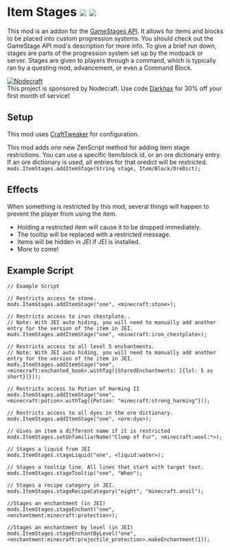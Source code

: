 # Item Stages [![](http://cf.way2muchnoise.eu/280316.svg)](https://minecraft.curseforge.com/projects/item-stages) [![](http://cf.way2muchnoise.eu/versions/280316.svg)](https://minecraft.curseforge.com/projects/item-stages)

This mod is an addon for the [GameStages API](https://minecraft.curseforge.com/projects/game-stages). It allows for items and blocks to be placed into custom progression systems.  You should check out the GameStage API mod's description for more info. To give a brief run down, stages are parts of the progression system set up by the modpack or server. Stages are given to players through a command, which is typically ran by a questing mod, advancement, or even a Command Block.

[![Nodecraft](https://nodecraft.com/assets/images/logo-dark.png)](https://nodecraft.com/r/darkhax)    
This project is sponsored by Nodecraft. Use code [Darkhax](https://nodecraft.com/r/darkhax) for 30% off your first month of service!

## Setup

This mod uses [CraftTweaker](https://minecraft.curseforge.com/projects/crafttweaker) for configuration.

This mod adds one new ZenScript method for adding item stage restrictions. You can use a specific item/block id, or an ore dictionary entry. If an ore dictionary is used, all entries for that oredict will be restricted. `mods.ItemStages.addItemStage(String stage, Item/Block/OreDict);`

## Effects

When something is restricted by this mod, several things will happen to prevent the player from using the item. 

- Holding a restricted item will cause it to be dropped immediately.
- The tooltip will be replaced with a restricted message.
- Items will be hidden in JEI if JEI is installed. 
- More to come!

## Example Script

```
// Example Script

// Restricts access to stone.
mods.ItemStages.addItemStage("one", <minecraft:stone>);

// Restricts access to iron chestplate..
// Note: With JEI auto hiding, you will need to manually add another entry for the version of the item in JEI.
mods.ItemStages.addItemStage("one", <minecraft:iron_chestplate>);

// Restricts access to all level 5 enchantments.
// Note: With JEI auto hiding, you will need to manually add another entry for the version of the item in JEI.
mods.ItemStages.addItemStage("one", <minecraft:enchanted_book>.withTag({StoredEnchantments: [{lvl: 5 as short}]}));

// Restricts access to Potion of Harming II
mods.ItemStages.addItemStage("one", <minecraft:potion>.withTag({Potion: "minecraft:strong_harming"}));

// Restricts access to all dyes in the ore dictionary.
mods.ItemStages.addItemStage("one", <ore:dye>);

// Gives an item a different name if it is restricted
mods.ItemStages.setUnfamiliarName("Clump of Fur", <minecraft:wool:*>);

// Stages a liquid from JEI
mods.ItemStages.stageLiquid("one", <liquid:water>);

// Stages a tooltip line. All lines that start with target text.
mods.ItemStages.stageTooltip("one", "When");

// Stages a recipe category in JEI.
mods.ItemStages.stageRecipeCategory("eight", "minecraft.anvil");

//Stages an enchantment (in JEI)
mods.ItemStages.stageEnchant("one", <enchantment:minecraft:protection>);

//Stages an enchantment by level (in JEI)
mods.ItemStages.stageEnchantByLevel("one", <enchantment:minecraft:projectile_protection>.makeEnchantment(1));
```
